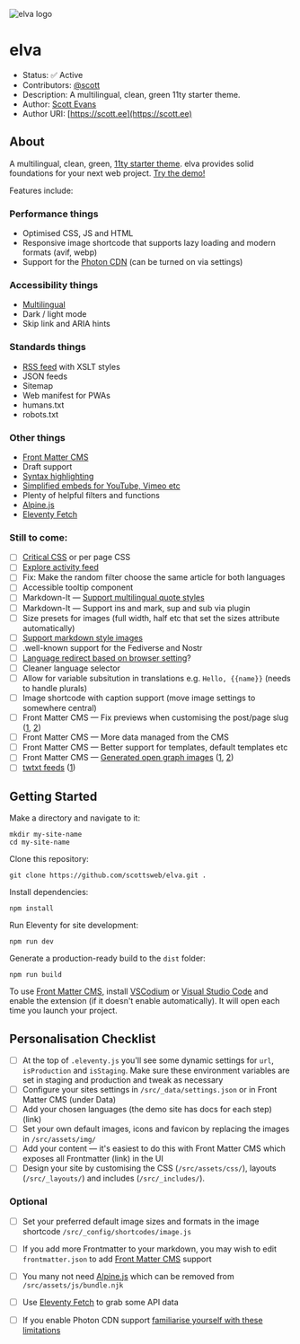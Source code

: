 ![elva logo](https://scott.ee/images/elva.png)

# elva

* Status: ✅ Active
* Contributors: [@scott](https://toot.scott.ee/@scott)
* Description: A multilingual, clean, green 11ty starter theme.
* Author: [Scott Evans](https://scott.ee)
* Author URI: [https://scott.ee](https://scott.ee)

## About

A multilingual, clean, green, [11ty starter theme](https://www.11ty.dev/docs/starter/). elva provides solid foundations for your next web project. [Try the demo!](https://elva.scott.ee/)

Features include:

### Performance things

* Optimised CSS, JS and HTML
* Responsive image shortcode that supports lazy loading and modern formats (avif, webp)
* Support for the [Photon CDN](https://developer.wordpress.com/docs/photon/) (can be turned on via settings)

### Accessibility things

* [Multilingual](https://www.11ty.dev/docs/plugins/i18n/)
* Dark / light mode
* Skip link and ARIA hints

### Standards things

* [RSS feed](https://www.11ty.dev/docs/plugins/rss/) with XSLT styles
* JSON feeds
* Sitemap
* Web manifest for PWAs
* humans.txt 
* robots.txt

### Other things

* [Front Matter CMS](https://frontmatter.codes/)
* Draft support
* [Syntax highlighting](https://www.11ty.dev/docs/plugins/syntaxhighlight/)
* [Simplified embeds for YouTube, Vimeo etc](https://github.com/gfscott/eleventy-plugin-embed-everything)
* Plenty of helpful filters and functions
* [Alpine.js](https://alpinejs.dev/)
* [Eleventy Fetch](https://www.11ty.dev/docs/plugins/fetch/)

### Still to come:

- [ ] [Critical CSS](https://github.com/11ty/eleventy-plugin-bundle) or per page CSS
- [ ] [Explore activity feed](https://github.com/11ty/eleventy-activity-feed)
- [ ] Fix: Make the random filter choose the same article for both languages
- [ ] Accessible tooltip component
- [ ] Markdown-It — [Support multilingual quote styles](https://github.com/markdown-it/markdown-it#init-with-presets-and-options)
- [ ] Markdown-It — Support ins and mark, sup and sub via plugin
- [ ] Size presets for images (full width, half etc that set the sizes attribute automatically)
- [ ] [Support markdown style images](https://nhoizey.github.io/eleventy-plugin-images-responsiver/)
- [ ] .well-known support for the Fediverse and Nostr
- [ ] [Language redirect based on browser setting](https://gitlab.com/florent_tassy/polyglot-tech-blog/-/blob/main/src/js/redirect.js)?
- [ ] Cleaner language selector
- [ ] Allow for variable subsitution in translations e.g. `Hello, {{name}}` (needs to handle plurals)
- [ ] Image shortcode with caption support (move image settings to somewhere central)
- [ ] Front Matter CMS — Fix previews when customising the post/page slug ([1](https://frontmatter.codes/docs/content-creation/placeholders#example-1), [2](https://frontmatter.codes/docs/custom-actions#content-script))
- [ ] Front Matter CMS — More data managed from the CMS
- [ ] Front Matter CMS — Better support for templates, default templates etc
- [ ] Front Matter CMS — [Generated open graph images](https://www.eliostruyf.com/generate-open-graph-preview-image-code-front-matter/) ([1](https://bnijenhuis.nl/notes/automatically-generate-open-graph-images-in-eleventy/), [2](https://bnijenhuis.nl/notes/automatically-generate-open-graph-images-in-eleventy/))
- [ ] [twtxt feeds](https://indieweb.org/twtxt) ([1](https://twtxt.readthedocs.io))

## Getting Started

Make a directory and navigate to it:

```
mkdir my-site-name
cd my-site-name
```

Clone this repository:

```
git clone https://github.com/scottsweb/elva.git .
```

Install dependencies:

```
npm install
```

Run Eleventy for site development:

```
npm run dev
```

Generate a production-ready build to the `dist` folder:

```
npm run build
```

To use [Front Matter CMS](https://frontmatter.codes/), install [VSCodium](https://vscodium.com/) or [Visual Studio Code](https://code.visualstudio.com/) and enable the extension (if it doesn't enable automatically). It will open each time you launch your project.

## Personalisation Checklist

- [ ] At the top of `.eleventy.js` you'll see some dynamic settings for `url`, `isProduction` and `isStaging`. Make sure these environment variables are set in staging and production and tweak as necessary
- [ ] Configure your sites settings in `/src/_data/settings.json` or in Front Matter CMS (under Data)
- [ ] Add your chosen languages (the demo site has docs for each step) (link)
- [ ] Set your own default images, icons and favicon by replacing the images in `/src/assets/img/`
- [ ] Add your content — it's easiest to do this with Front Matter CMS which exposes all Frontmatter (link) in the UI
- [ ] Design your site by customising the CSS (`/src/assets/css/`), layouts (`/src/_layouts/`) and includes (`/src/_includes/`). 

### Optional

- [ ] Set your preferred default image sizes and formats in the image shortcode `/src/_config/shortcodes/image.js`
- [ ] If you add more Frontmatter to your markdown, you may wish to edit `frontmatter.json` to add [Front Matter CMS](https://frontmatter.codes/) support
- [ ] You many not need [Alpine.js](https://alpinejs.dev/) which can be removed from `/src/assets/js/bundle.njk`
- [ ] Use [Eleventy Fetch](https://www.11ty.dev/docs/plugins/fetch/) to grab some API data
- [ ] If you enable Photon CDN support [familiarise yourself with these limitations](https://jetpack.com/support/site-accelerator/#limitations)
 

